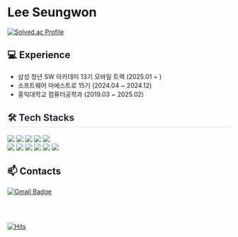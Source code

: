 # Lee Seungwon
[![Solved.ac Profile](http://mazassumnida.wtf/api/v2/generate_badge?boj=aahhll654)](https://solved.ac/aahhll654/)

## 💻 Experience
- 삼성 청년 SW 아카데미 13기 모바일 트랙 (2025.01 ~ )
- 소프트웨어 마에스트로 15기 (2024.04 ~ 2024.12)
- 홍익대학교 컴퓨터공학과 (2019.03 ~ 2025.02)

<div style="text-align: left;">
    <h2 style="border-bottom: 1px solid #d8dee4; color: #282d33;"> 🛠️ Tech Stacks </h2>
    <div style="margin: ; text-align: left;" "text-align: left;">
          <img src="https://img.shields.io/badge/Dart-0175C2?style=flat&logo=dart&logoColor=white">
          <img src="https://img.shields.io/badge/Flutter-02569B?style=flat-square&logo=Flutter&logoColor=white">
          <img src="https://img.shields.io/badge/Firebase-FFCA28?style=flat-square&logo=Firebase&logoColor=white">
          <img src="https://img.shields.io/badge/Android-3DDC84?style=flat-square&logo=Android&logoColor=white">
          <img src="https://img.shields.io/badge/IOS-000000?style=flat-square&logo=IOS&logoColor=white">
          <br/><img src="https://img.shields.io/badge/Linux-FCC624?style=flat-square&logo=Linux&logoColor=white">
          <img src="https://img.shields.io/badge/Python-3776AB?style=flat-square&logo=Python&logoColor=white">
          <img src="https://img.shields.io/badge/Java-007396?style=flat-square&logo=Java&logoColor=white">
          <img src="https://img.shields.io/badge/Javascript-F7DF1E?style=flat-square&logo=Javascript&logoColor=white">
          <img src="https://shields.io/badge/TypeScript-3178C6?logo=TypeScript&logoColor=FFF&style=flat-square">
          <img src="https://img.shields.io/badge/Node.js-339933?style=flat-square&logo=Node.js&logoColor=white">
    </div>
</div>

## 📫 Contacts
[![Gmail Badge](https://img.shields.io/badge/Gmail-d14836?style=flat-square&logo=Gmail&logoColor=white&link=mailto:aahhll654@gmail.com)](mailto:aahhll654@gmail.com)

<br>
<br>

[![Hits](https://hits.seeyoufarm.com/api/count/incr/badge.svg?url=https%3A%2F%2Fgithub.com%2Fseungwone&count_bg=%2379C83D&title_bg=%23555555&icon=&icon_color=%23E7E7E7&title=hits&edge_flat=false)](https://hits.seeyoufarm.com)
